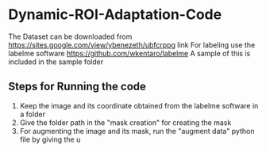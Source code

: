 # Dynamic-ROI-Adaptation-Code
The Dataset can be downloaded from https://sites.google.com/view/ybenezeth/ubfcrppg link
For labeling use the labelme software https://github.com/wkentaro/labelme
A sample of this is included in the sample folder
## Steps for Running the code
1. Keep the image and its coordinate obtained from the labelme software in a folder
2. Give the folder path in the "mask creation" for creating the mask
3. For augmenting the image and its mask, run the  "augment data" python file by giving the u
